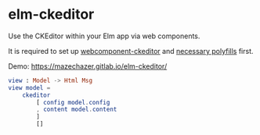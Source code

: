 # elm-ckeditor

Use the CKEditor within your Elm app via web components.

It is required to set up
[webcomponent-ckeditor](https://gitlab.com/MazeChaZer/webcomponent-ckeditor)
and [necessary polyfills](https://www.webcomponents.org/polyfills) first.

Demo: https://mazechazer.gitlab.io/elm-ckeditor/

```elm
view : Model -> Html Msg
view model =
    ckeditor
        [ config model.config
        , content model.content
        ]
        []
```
